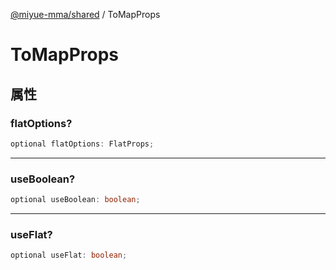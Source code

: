 [@miyue-mma/shared](../index.md) / ToMapProps

# ToMapProps

## 属性

### flatOptions?

```ts
optional flatOptions: FlatProps;
```

***

### useBoolean?

```ts
optional useBoolean: boolean;
```

***

### useFlat?

```ts
optional useFlat: boolean;
```
